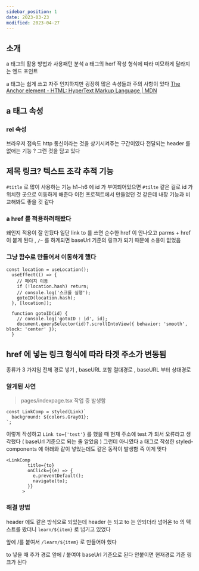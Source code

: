 ```yaml
---
sidebar_position: 1
date: 2023-03-23
modified: 2023-04-27
---
```


## 소개

a 태그의 활용 방법과 사용패턴 분석
a 태그의 herf 작성 형식에 따라 미묘하게 달라지는 엔드 포인트

a 태그는 쉽게 쓰고 자주 인지하지만 굉장히 많은 속성들과 주의 사항이 있다
[The Anchor element - HTML: HyperText Markup Language | MDN](https://developer.mozilla.org/en-US/docs/Web/HTML/Element/a)

## a 태그 속성

### rel 속성

브라우저 접속도 http 통신이라는 것을 상기시켜주는 구간이였다
전달되는 header 를 없애는 기능 ? 그런 것을 담고 있다

## 제목 링크? 텍스트 조각 추적 기능

`#title` 로 많이 사용하는 기능
h1~h6 에 id 가 부여되어있으면 `#tilte` 같은 걸로 id 가 위치한 곳으로 이동하게 해준다
이전 프로젝트에서 만들었던 것 같은데 내장 기능과 비교해봐도 좋을 것 같다

### a href 를 적용하려해봤다

왜인지 적용이 잘 안됬다
일단 link to 를 쓰면 순수한 href 이 안나오고 parms + href 이 붙게 된다 , `/~` 를 하게되면 baseUrl 기준의 링크가 되기 때문에 소용이 없었음

### 그냥 함수로 만들어서 이동하게 했다

```
const location = useLocation();
  useEffect(() => {
    // 페이지 이동
    if (!location.hash) return;
    // console.log('스크롤 실행');
    gotoID(location.hash);
  }, [location]);

  function gotoID(id) {
    // console.log('gotoID : id', id);
    document.querySelector(id)?.scrollIntoView({ behavior: 'smooth', block: 'center' });
  }
```

## href 에 넣는 링크 형식에 따라 타겟 주소가 변동됨

종류가 3 가지임
전체 경로 넣기 , baseURL 포함 절대경로 , baseURL 부터 상대경로

### 알게된 사연

> pages/indexpage.tsx 작업 중 발생함

```tsx
const LinkComp = styled(Link)`
  background: ${colors.Gray01};
`;
```

이렇게 작성하고
`Link to={'test'}` 를 했을 때 현재 주소에 test 가 되서 오류라고 생각했다 ( baseUrl 기준으로 되는 줄 알았음 )
그런데 아니였다
a 태그로 작성한 styled-components 에 아래와 같이 넣었는데도 같은 동작이 발생함
즉 이게 맞다

```tsx
<LinkComp
        title={to}
        onClick={(e) => {
          e.preventDefault();
          navigate(to);
        }}
      >
```

### 해결 방법

header 에도 같은 방식으로 되있는데
header 는 되고 to 는 안되더라
넘어온 to 의 텍스트를 봤더니
`learn/${item}` 로 넘기고 있었다

앞에 /를 붙여서 `/learn/${item}` 로 만들어야 했다

to 넣을 때 추가 경로 앞에 / 붙여야 baseUrl 기준으로 된다
안붙이면 현재경로 기준 링크가 된다

